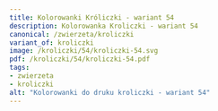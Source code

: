 ```yaml
---
title: Kolorowanki Króliczki - wariant 54
description: Kolorowanka Kroliczki - wariant 54
canonical: /zwierzeta/kroliczki
variant_of: kroliczki
image: /kroliczki/54/kroliczki-54.svg
pdf: /kroliczki/54/kroliczki-54.pdf
tags:
- zwierzeta
- kroliczki
alt: "Kolorowanki do druku kroliczki - wariant 54"
---
```

